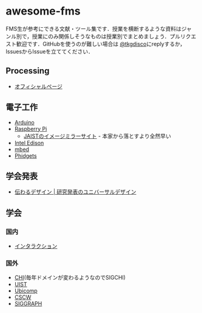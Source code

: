 # awesome-fms
FMS生が参考にできる文献・ツール集です．授業を横断するような資料はジャンル別で，授業にのみ関係しそうなものは授業別でまとめましょう．プルリクエスト歓迎です．GitHubを使うのが難しい場合は [@tkgdisco](http://twitter.com/tkgdisco)にreplyするか，IssuesからIssueを立ててください．

## Processing
- [オフィシャルページ](https://processing.org/)

## 電子工作
- [Arduino](http://arduino.cc/)
- [Raspberry Pi](https://www.raspberrypi.org/)
  - [JAISTのイメージミラーサイト](http://ftp.jaist.ac.jp/pub/raspberrypi/raspbian/images/) - 本家から落とすより全然早い
- [Intel Edison](http://www.intel.co.jp/content/www/jp/ja/do-it-yourself/edison.html)
- [mbed](https://www.mbed.com/en/)
- [Phidgets](www.phidgets.com)

## 学会発表
- [伝わるデザイン | 研究発表のユニバーサルデザイン](http://tsutawarudesign.web.fc2.com/)

## 学会
### 国内
- [インタラクション](http://www.interaction-ipsj.org/)

### 国外
- [CHI](http://www.sigchi.org/)(毎年ドメインが変わるようなのでSIGCHI)
- [UIST](http://uist.acm.org/)
- [Ubicomp](http://ubicomp.org/)
- [CSCW](http://cscw.acm.org/)
- [SIGGRAPH](http://www.siggraph.org/)
